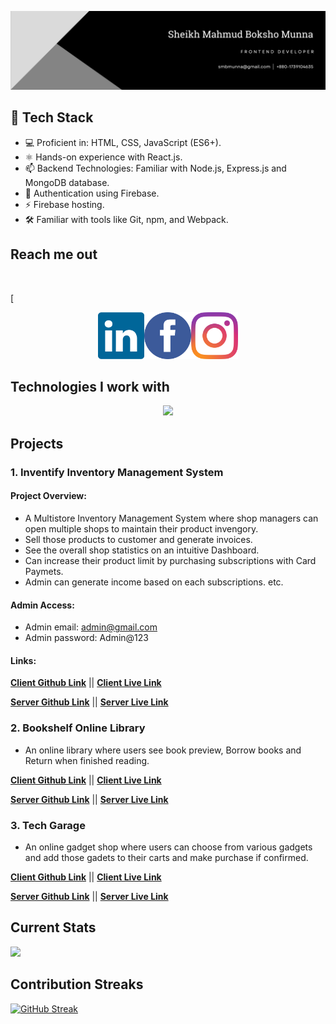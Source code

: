 ![React cover image!](/images/cover-photo/Banner.png)

<!--
**smbmunna/smbmunna** is a ✨ _special_ ✨ repository because its `README.md` (this file) appears on your GitHub profile.

Here are some ideas to get you started:

- 🔭 I’m currently working on ...
- 🌱 I’m currently learning ...
- 👯 I’m looking to collaborate on ...
- 🤔 I’m looking for help with ...
- 💬 Ask me about ...
- 📫 How to reach me: ...
- 😄 Pronouns: ...
- ⚡ Fun fact: ...
-->
## 🔧 Tech Stack
- 💻 Proficient in: HTML, CSS, JavaScript (ES6+).
- ⚛️ Hands-on experience with React.js.
- 📫 Backend Technologies: Familiar with Node.js, Express.js and MongoDB database. 
- 💬 Authentication using Firebase.
- ⚡ Firebase hosting. 
- 🛠️ Familiar with tools like Git, npm, and Webpack.

## Reach me out

<br />

[<p align="center">[<img height="75" src="images/icons/linkedin-icon-2.svg">](https://www.linkedin.com/in/smb-munna-75849772)[<img height="75" src="images/icons/facebook-3-2.svg">](https://www.facebook.com/smbmunna)[<img height="75" src="images/icons/instagram-2016-5.svg"> </p>](https://instagram.com/smbmunna_)

## Technologies I work with

<p align="center">
  <a href="https://skillicons.dev">
    <img src="https://skillicons.dev/icons?i=html,css,tailwind,js,react,express,firebase,mongodb,nodejs,git,&perline=5" />
  </a>
</p>

## Projects
### 1. Inventify Inventory Management System
####  Project Overview: 
- A Multistore Inventory Management System where shop managers can open multiple shops to maintain their product invengory. 
- Sell those products to customer and generate invoices. 
- See the overall shop statistics on an intuitive Dashboard. 
- Can increase their product limit by purchasing subscriptions with Card Paymets. 
- Admin can generate income based on each subscriptions. etc. 

#### Admin Access: 
- Admin email: admin@gmail.com
- Admin password: Admin@123


 ####  Links: 
 **[ Client Github Link](https://github.com/smbmunna/inventify)** || 
**[ Client Live Link](https://fresh-bites-6a368.web.app/)**

**[ Server Github Link](https://github.com/smbmunna/inventify-server)** ||
**[ Server Live Link](https://inventify-server.vercel.app/)**


### 2. Bookshelf Online Library

- An online library where users see book preview, Borrow books and Return when finished reading. 

**[ Client Github Link](https://github.com/smbmunna/bookshelf)** ||
**[ Client Live Link](https://bookshelf-e4b68.web.app/)**

**[ Server Github Link](https://github.com/smbmunna/bookshelf-server)** ||
**[ Server Live Link](https://bookshelfserver-brown.vercel.app/)**

### 3. Tech Garage
- An online gadget shop where users can choose from various gadgets and add those gadets to their carts and make purchase if confirmed. 

**[ Client Github Link](https://github.com/smbmunna/tech-garage)** ||
**[ Client Live Link](https://tech-garage-9e1a9.web.app)**

**[ Server Github Link](https://github.com/smbmunna/tech-garage-server)** ||
**[ Server Live Link](https://tech-garage-server.vercel.app/)**



## Current Stats

![](https://github-profile-summary-cards.vercel.app/api/cards/profile-details?username=smbmunna&theme=github_dark)

## Contribution Streaks
[![GitHub Streak](https://github-readme-streak-stats.herokuapp.com?user=smbmunna&theme=dark)](https://git.io/streak-stats)

